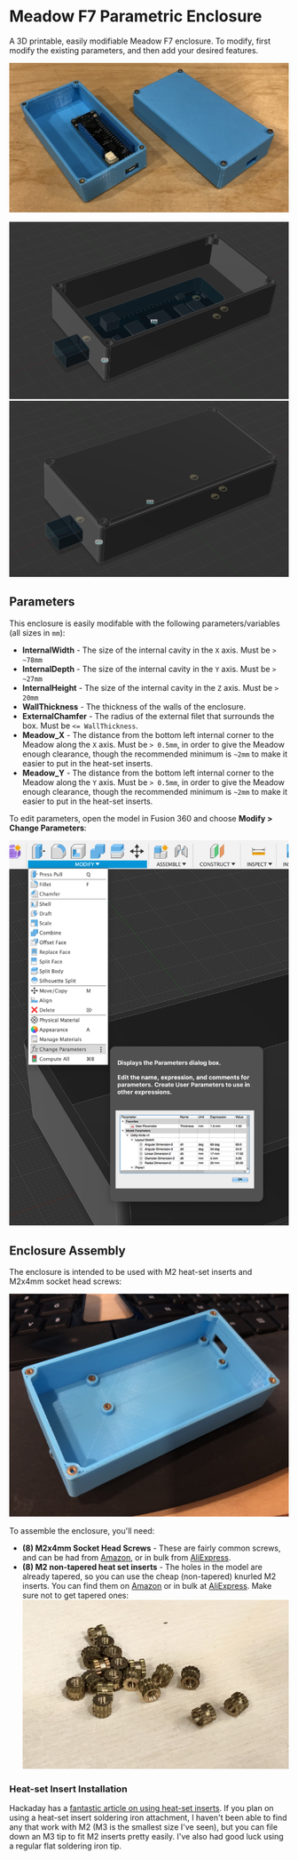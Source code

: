 # Meadow F7 Parametric Enclosure

A 3D printable, easily modifiable Meadow F7 enclosure. To modify, first modify the existing parameters, and then add your desired features.

![](Meadow_Parametric_Enclosure_Open+Closed_Photo.jpg)

![](Meadow_Parametric_Enclosure_Open.png)
![](Meadow_Parametric_Enclosure_Closed.png)

## Parameters

This enclosure is easily modifable with the following parameters/variables (all sizes in `mm`):

* **InternalWidth** - The size of the internal cavity in the `X` axis. Must be `> ~78mm`
* **InternalDepth** - The size of the internal cavity in the `Y` axis. Must be `> ~27mm`
* **InternalHeight** - The size of the internal cavity in the `Z` axis. Must be `> 20mm`
* **WallThickness** - The thickness of the walls of the enclosure. 
* **ExternalChamfer** - The radius of the external filet that surrounds the box. Must be `<= WallThickness`.
* **Meadow_X** - The distance from the bottom left internal corner to the Meadow along the `X` axis. Must be `> 0.5mm`, in order to give the Meadow enough clearance, though the recommended minimum is `~2mm` to make it easier to put in the heat-set inserts.
* **Meadow_Y** - The distance from the bottom left internal corner to the Meadow along the `Y` axis. Must be `> 0.5mm`, in order to give the Meadow enough clearance, though the recommended minimum is `~2mm` to make it easier to put in the heat-set inserts.

To edit parameters, open the model in Fusion 360 and choose **Modify > Change Parameters**:

![](Show_Parameters.png)

## Enclosure Assembly

The enclosure is intended to be used with M2 heat-set inserts and M2x4mm socket head screws:

![](Meadow_Parametric_Enclosure_Photo.jpg)

To assemble the enclosure, you'll need:

 * **(8) M2x4mm Socket Head Screws** - These are fairly common screws, and can be had from [Amazon](https://www.amazon.com/s?k=m2x4mm+socket+head+screws&ref=nb_sb_noss), or in bulk from [AliExpress](https://www.aliexpress.com/item/32945000745.html?spm=2114.12010612.8148356.1.6ce27cadoinlmg).
 * **(8) M2 non-tapered heat set inserts** - The holes in the model are already tapered, so you can use the cheap (non-tapered) knurled M2 inserts. You can find them on [Amazon](https://www.amazon.com/s?k=m2+inserts&ref=nb_sb_noss_1) or in bulk at [AliExpress](https://www.aliexpress.com/wholesale?catId=0&initiative_id=SB_20200629100233&origin=y&SearchText=m2+knurled+inserts). Make sure not to get tapered ones:
   ![](M2_Inserts.jpg)
   
### Heat-set Insert Installation

Hackaday has a [fantastic article on using heat-set inserts](https://hackaday.com/2019/02/28/threading-3d-printed-parts-how-to-use-heat-set-inserts/). If you plan on using a heat-set insert soldering iron attachment, I haven't been able to find any that work with M2 (M3 is the smallest size I've seen), but you can file down an M3 tip to fit M2 inserts pretty easily. I've also had good luck using a regular flat soldering iron tip.



